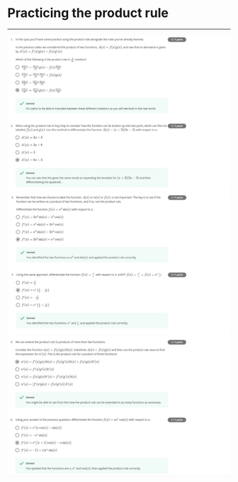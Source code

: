 # Practicing the product rule
---
<img src="../Images/Qz4_im1.jpg">
<img src="../Images/Qz4_im2.jpg">
<img src="../Images/Qz4_im3.jpg">

<br><br>
